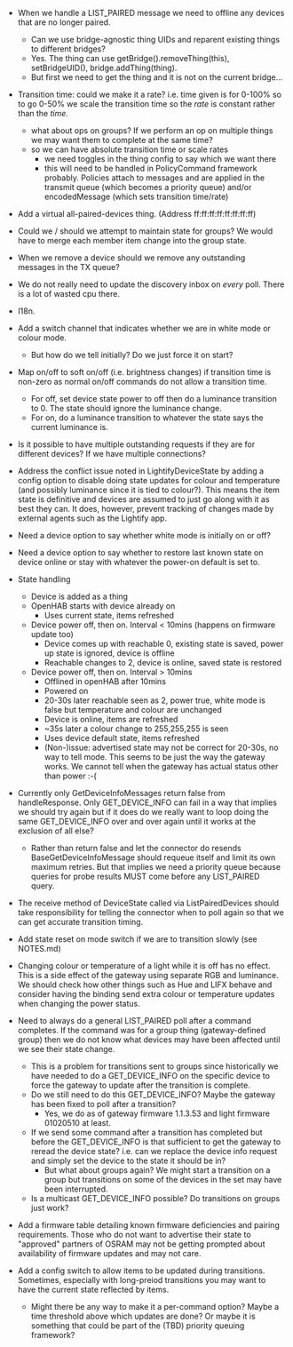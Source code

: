 * When we handle a LIST_PAIRED message we need to offline any devices that are no longer paired.
  * Can we use bridge-agnostic thing UIDs and reparent existing things to different bridges?
  * Yes. The thing can use getBridge().removeThing(this), setBridgeUID(<newUID>), bridge.addThing(thing).
  * But first we need to get the thing and it is not on the current bridge...

* Transition time: could we make it a rate? i.e. time given is for 0-100% so to go 0-50% we scale the transition time so the _rate_ is constant rather than the _time_.
  * what about ops on groups? If we perform an op on multiple things we may want them to complete at the same time?
  * so we can have absolute transition time or scale rates
    * we need toggles in the thing config to say which we want there
    * this will need to be handled in PolicyCommand framework probably. Policies attach to messages and are applied in the transmit queue (which becomes a priority queue) and/or encodedMessage (which sets transition time/rate)

* Add a virtual all-paired-devices thing. (Address ff:ff:ff:ff:ff:ff:ff:ff)

* Could we / should we attempt to maintain state for groups? We would have to merge each member item change into the group state.

* When we remove a device should we remove any outstanding messages in the TX queue?

* We do not really need to update the discovery inbox on _every_ poll. There is a lot of wasted cpu there.

* I18n.

* Add a switch channel that indicates whether we are in white mode or colour mode.
  * But how do we tell initially? Do we just force it on start?

* Map on/off to soft on/off (i.e. brightness changes) if transition time is non-zero as normal on/off commands do not allow a transition time.
  * For off, set device state power to off then do a luminance transition to 0. The state should ignore the luminance change.
  * For on, do a luminance transition to whatever the state says the current luminance is.

* Is it possible to have multiple outstanding requests if they are for different devices? If we have multiple connections?

* Address the conflict issue noted in LightifyDeviceState by adding a config option to disable doing state updates for colour and temperature (and possibly luminance since it is tied to colour?). This means the item state is definitive and devices are assumed to just go along with it as best they can. It does, however, prevent tracking of changes made by external agents such as the Lightify app.

* Need a device option to say whether white mode is initially on or off?

* Need a device option to say whether to restore last known state on device online or stay with whatever the power-on default is set to.

* State handling
  * Device is added as a thing
  * OpenHAB starts with device already on
    * Uses current state, items refreshed
  * Device power off, then on. Interval < 10mins (happens on firmware update too)
    * Device comes up with reachable 0, existing state is saved, power up state is ignored, device is offline
    * Reachable changes to 2, device is online, saved state is restored
  * Device power off, then on. Interval > 10mins
    * Offlined in openHAB after 10mins
    * Powered on
    * 20-30s later reachable seen as 2, power true, white mode is false but temperature and colour are unchanged
    * Device is online, items are refreshed
    * ~35s later a colour change to 255,255,255 is seen
    * Uses device default state, items refreshed
    * (Non-)issue: advertised state may not be correct for 20-30s, no way to tell mode. This seems to be just the way the gateway works. We cannot tell when the gateway has actual status other than power :-(

* Currently only GetDeviceInfoMessages return false from handleResponse. Only GET_DEVICE_INFO can fail in a way that implies we should try again but if it does do we really want to loop doing the same GET_DEVICE_INFO over and over again until it works at the exclusion of all else?
  * Rather than return false and let the connector do resends BaseGetDeviceInfoMessage should requeue itself and limit its own maximum retries. But that implies we need a priority queue because queries for probe results MUST come before any LIST_PAIRED query.

* The receive method of DeviceState called via ListPairedDevices should take responsibility for telling the connector when to poll again so that we can get accurate transition timing.

* Add state reset on mode switch if we are to transition slowly (see NOTES.md)

* Changing colour or temperature of a light while it is off has no effect. This is a side effect of the gateway using separate RGB and luminance. We should check how other things such as Hue and LIFX behave and consider having the binding send extra colour or temperature updates when changing the power status.

* Need to always do a general LIST_PAIRED poll after a command completes. If the command was for a group thing (gateway-defined group) then we do not know what devices may have been affected until we see their state change.
  * This is a problem for transitions sent to groups since historically we have needed to do a GET_DEVICE_INFO on the specific device to force the gateway to update after the transition is complete.
  * Do we still need to do this GET_DEVICE_INFO? Maybe the gateway has been fixed to poll after a transition?
    * Yes, we do as of gateway firmware 1.1.3.53 and light firmware 01020510 at least.
  * If we send some command after a transition has completed but before the GET_DEVICE_INFO is that sufficient to get the gateway to reread the device state? i.e. can we replace the device info request and simply set the device to the state it should be in?
    * But what about groups again? We might start a transition on a group but transitions on some of the devices in the set may have been interrupted.
  * Is a multicast GET_DEVICE_INFO possible? Do transitions on groups just work?

* Add a firmware table detailing known firmware deficiencies and pairing requirements. Those who do not want to advertise their state to "approved" partners of OSRAM may not be getting prompted about availability of firmware updates and may not care.

* Add a config switch to allow items to be updated during transitions. Sometimes, especially with long-preiod transitions you may want to have the current state reflected by items.
  * Might there be any way to make it a per-command option? Maybe a time threshold above which updates are done? Or maybe it is something that could be part of the (TBD) priority queuing framework?

